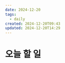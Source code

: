 ```yaml
---
date: 2024-12-20
tags:
  - daily
created: 2024-12-20T09:43
updated: 2024-12-20T14:29
---
```

# 오늘 할 일
 